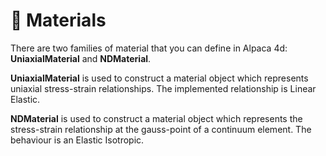 # 💐 Materials

There are two families of material that you can define in Alpaca 4d: **UniaxialMaterial** and **NDMaterial**.

**UniaxialMaterial** is used to construct a material object which represents uniaxial stress-strain relationships. The implemented relationship is Linear Elastic.

**NDMaterial** is used to construct a material object which represents the stress-strain relationship at the gauss-point of a continuum element. The behaviour is an Elastic Isotropic.
